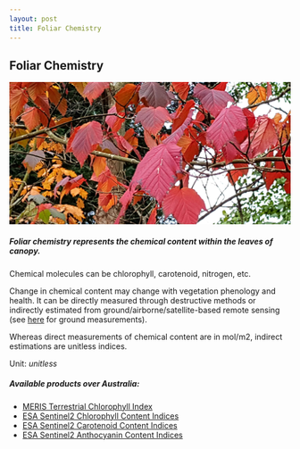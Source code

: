 ```yaml
---
layout: post
title: Foliar Chemistry
---
```


## Foliar Chemistry

![Foliar Chemistry](/assets/img/wales/big/foliar-chemistry.jpg)

##### Foliar chemistry represents the chemical content within the leaves of canopy.

Chemical molecules can be chlorophyll, carotenoid, nitrogen, etc.

Change in chemical content may change with vegetation phenology and health. It can be directly measured through destructive methods or indirectly estimated from ground/airborne/satellite-based remote sensing (see [here](https://livingearth.aber.ac.uk/data/ground-measurements/technics/906-2/) for ground measurements).

Whereas direct measurements of chemical content are in mol/m2, indirect estimations are unitless indices.

Unit: _unitless_

##### Available products over Australia:

*   [MERIS Terrestrial Chlorophyll Index](https://livingearth.aber.ac.uk/data/remote-sensing-algorithms/foliar-chemistry-remote-sensing-algorithms/meris-terrestrial-chlorophyll-index/)
*   [ESA Sentinel2 Chlorophyll Content Indices](https://livingearth.aber.ac.uk/data/remote-sensing-algorithms/foliar-chemistry-remote-sensing-algorithms/esa-sentinel-2-chlorophyll-content-indices/)
*   [ESA Sentinel2 Carotenoid Content Indices](https://livingearth.aber.ac.uk/data/remote-sensing-algorithms/foliar-chemistry-remote-sensing-algorithms/esa-sentinel-2-carotenoid-content-indices/)
*   [ESA Sentinel2 Anthocyanin Content Indices](https://livingearth.aber.ac.uk/data/remote-sensing-algorithms/foliar-chemistry-remote-sensing-algorithms/esa-sentinel-2-anthocyanin-content-indices/)